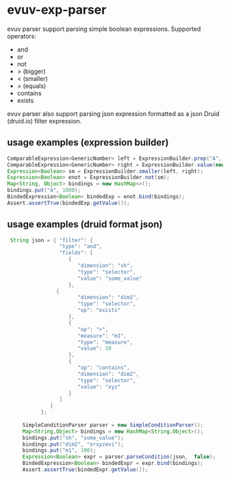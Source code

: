 # evuv-exp-parser
evuv parser support parsing simple boolean expressions.
Supported operators:
- and
- or
- not
- \> (bigger)
- < (smaller)
- = (equals)
- contains
- exists

evuv parser also support parsing json expression formatted as a json Druid (druid.io) filter expression.


## usage examples (expression builder)
```java
ComparableExpression<GenericNumber> left = ExpressionBuilder.prop("A", GenericNumber.class);
ComparableExpression<GenericNumber> right = ExpressionBuilder.value(new GenericNumber(10.0));
Expression<Boolean> sm = ExpressionBuilder.smaller(left, right);
Expression<Boolean> enot = ExpressionBuilder.not(sm);
Map<String, Object> bindings = new HashMap<>();
bindings.put("A", 1000);
BindedExpression<Boolean> bindedExp = enot.bind(bindings);
Assert.assertTrue(bindedExp.getValue());
 ``` 
    
## usage examples (druid format json) 
 ```java
  String json = { "filter": {
			      "type": "and",
			      "fields": [
			         {
			            "dimension": "sh",
			            "type": "selector",
			            "value": "some_value"
			         },
				 {
			            "dimension": "dim1",
			            "type": "selector",
			            "op": "exists"
			         },
			         {
			            "op": ">",
			            "measure": "m1",
			            "type": "measure",
			            "value": 10
			         },
			         {
			            "op": "contains",
			            "dimension": "dim2",
			            "type": "selector",
			            "value": "xyz"
			         }
			      ]
			   }
			};
      
      SimpleConditionParser parser = new SimpleConditionParser();
      Map<String,Object> bindings = new HashMap<String,Object>();
      bindings.put("sh", "some_value");
      bindings.put("dim2", "orxyzevi");
      bindings.put("m1", 100);
      Expression<Boolean> expr = parser.parseCondition(json,  false);
      BindedExpression<Boolean> bindedExpr = expr.bind(bindings);
      Assert.assertTrue(bindedExpr.getValue());
   ```
   
